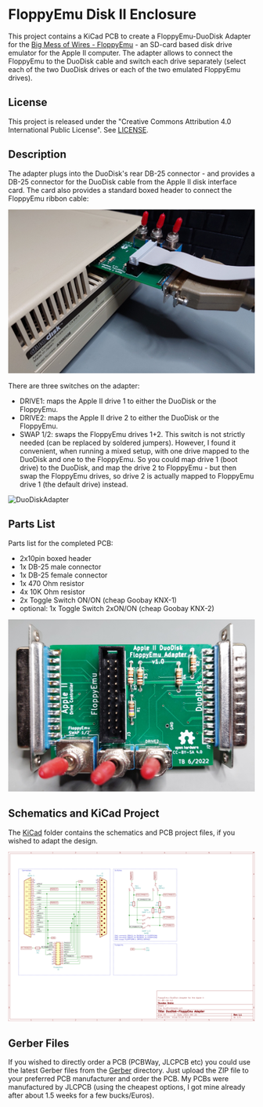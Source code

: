 # FloppyEmu Disk II Enclosure
This project contains a KiCad PCB to create a FloppyEmu-DuoDisk Adapter for the [Big Mess of Wires - FloppyEmu](https://www.bigmessowires.com/floppy-emu/) - an SD-card based disk drive emulator for the Apple II computer.
The adapter allows to connect the FloppyEmu to the DuoDisk cable and switch each drive separately (select each of the two DuoDisk drives or each of the two emulated FloppyEmu drives).

## License
This project is released under the "Creative Commons Attribution 4.0 International Public License". See [LICENSE](/LICENSE).


## Description
The adapter plugs into the DuoDisk's rear DB-25 connector - and provides a DB-25 connector for the DuoDisk cable from the Apple II disk interface card.
The card also provides a standard boxed header to connect the FloppyEmu ribbon cable:

![DuoDiskAdapter](/resources/DuoDiskPlugged.jpg)

There are three switches on the adapter:

* DRIVE1: maps the Apple II drive 1 to either the DuoDisk or the FloppyEmu.
* DRIVE2: maps the Apple II drive 2 to either the DuoDisk or the FloppyEmu.
* SWAP 1/2: swaps the FloppyEmu drives 1+2. This switch is not strictly needed (can be replaced by soldered jumpers). However, I found it convenient, when running a mixed setup, with one drive mapped to the DuoDisk and one to the FloppyEmu. So you could map drive 1 (boot drive) to the DuoDisk, and map the drive 2 to FloppyEmu - but then swap the FloppyEmu drives, so drive 2 is actually mapped to FloppyEmu drive 1 (the default drive) instead.

![DuoDiskAdapter](/KiCad/DuoDiskAdapter3D.png)

## Parts List
Parts list for the completed PCB:
* 2x10pin boxed header
* 1x DB-25 male connector
* 1x DB-25 female connector
* 1x 470 Ohm resistor
* 4x 10K Ohm resistor
* 2x Toggle Switch ON/ON (cheap Goobay KNX-1)
* optional: 1x Toggle Switch 2xON/ON (cheap Goobay KNX-2)

![DuoDiskAdapter](/resources/CompletedPcb.jpg)

## Schematics and KiCad Project
The [KiCad](/KiCad/) folder contains the schematics and PCB project files, if you wished to adapt the design.

![DuoDiskAdapter](/KiCad/DuoDiskAdapter_Schematics.png)

## Gerber Files
If you wished to directly order a PCB (PCBWay, JLCPCB etc) you could use the latest Gerber files from the [Gerber](/KiCad/Gerber/) directory. Just upload the ZIP file to your preferred PCB manufacturer and order the PCB. My PCBs were manufactured by JLCPCB (using the cheapest options, I got mine already after about 1.5 weeks for a few bucks/Euros).

